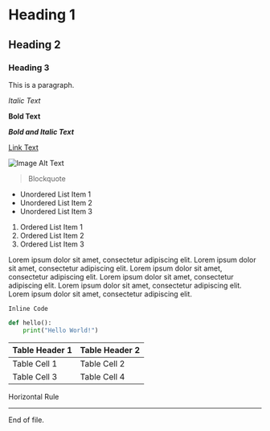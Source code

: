 # Heading 1

## Heading 2

### Heading 3

This is a paragraph.

*Italic Text*

**Bold Text**

***Bold and Italic Text***

[Link Text](http://example.com)

![Image Alt Text](image.png)

> Blockquote

- Unordered List Item 1
- Unordered List Item 2
- Unordered List Item 3

1. Ordered List Item 1
2. Ordered List Item 2
3. Ordered List Item 3

Lorem ipsum dolor sit amet, consectetur adipiscing elit. Lorem ipsum dolor sit amet, consectetur adipiscing elit. Lorem ipsum dolor sit amet, consectetur adipiscing elit. Lorem ipsum dolor sit amet, consectetur adipiscing elit. Lorem ipsum dolor sit amet, consectetur adipiscing elit. Lorem ipsum dolor sit amet, consectetur adipiscing elit. 

`Inline Code`

```python
def hello():
    print("Hello World!")
```


| Table Header 1 | Table Header 2 |
|----------------|----------------|
| Table Cell 1   | Table Cell 2   |
| Table Cell 3   | Table Cell 4   |

Horizontal Rule

---

End of file.



